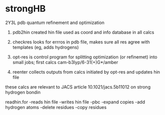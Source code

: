 # strongHB
2Y3L pdb quantum refinement and optimization

1) pdb2hin   created hin file used as coord and info database in all calcs

2) checkres looks for errros in pdb file, makes sure all res agree with templates (eg, adds hydrogens)

3) opt-res   is control program for splitting optimization (or refinemet) into small jobs; first calcs cam-b3lyp/6-31(+)G*/amber

4) reenter   collects outputs from calcs initiated by opt-res and updates hin file

these calcs are relevant to JACS article 10.1021/jacs.5b11012  on strong hydrogen bondin

readhin.for 
 -reads hin file
 -writes hin file
 -pbc 
 -expand copies
 -add hydrogen atoms
 -delete residues
 -copy residues
 
